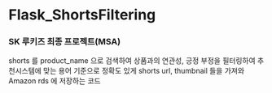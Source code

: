 # Flask_ShortsFiltering

### SK 루키즈 최종 프로젝트(MSA)
shorts 를 product_name 으로 검색하여 상품과의 연관성, 긍정 부정을 필터링하여 추천시스템에 맞는 용어 기준으로 정확도 있게 shorts url, thumbnail 들을 가져와 Amazon rds 에 저장하는 코드 
